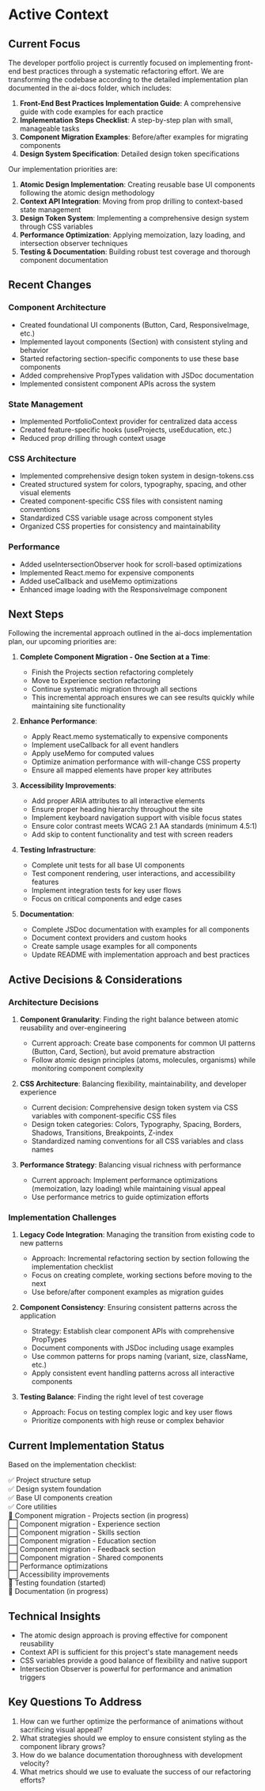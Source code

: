 # Active Context

## Current Focus
The developer portfolio project is currently focused on implementing front-end best practices through a systematic refactoring effort. We are transforming the codebase according to the detailed implementation plan documented in the ai-docs folder, which includes:

1. **Front-End Best Practices Implementation Guide**: A comprehensive guide with code examples for each practice
2. **Implementation Steps Checklist**: A step-by-step plan with small, manageable tasks
3. **Component Migration Examples**: Before/after examples for migrating components
4. **Design System Specification**: Detailed design token specifications

Our implementation priorities are:

1. **Atomic Design Implementation**: Creating reusable base UI components following the atomic design methodology
2. **Context API Integration**: Moving from prop drilling to context-based state management
3. **Design Token System**: Implementing a comprehensive design system through CSS variables
4. **Performance Optimization**: Applying memoization, lazy loading, and intersection observer techniques
5. **Testing & Documentation**: Building robust test coverage and thorough component documentation

## Recent Changes

### Component Architecture
- Created foundational UI components (Button, Card, ResponsiveImage, etc.)
- Implemented layout components (Section) with consistent styling and behavior
- Started refactoring section-specific components to use these base components
- Added comprehensive PropTypes validation with JSDoc documentation
- Implemented consistent component APIs across the system

### State Management
- Implemented PortfolioContext provider for centralized data access
- Created feature-specific hooks (useProjects, useEducation, etc.)
- Reduced prop drilling through context usage

### CSS Architecture
- Implemented comprehensive design token system in design-tokens.css
- Created structured system for colors, typography, spacing, and other visual elements
- Created component-specific CSS files with consistent naming conventions
- Standardized CSS variable usage across component styles
- Organized CSS properties for consistency and maintainability

### Performance
- Added useIntersectionObserver hook for scroll-based optimizations
- Implemented React.memo for expensive components
- Added useCallback and useMemo optimizations
- Enhanced image loading with the ResponsiveImage component

## Next Steps
Following the incremental approach outlined in the ai-docs implementation plan, our upcoming priorities are:

1. **Complete Component Migration - One Section at a Time**:
   - Finish the Projects section refactoring completely
   - Move to Experience section refactoring
   - Continue systematic migration through all sections
   - This incremental approach ensures we can see results quickly while maintaining site functionality

2. **Enhance Performance**:
   - Apply React.memo systematically to expensive components
   - Implement useCallback for all event handlers
   - Apply useMemo for computed values
   - Optimize animation performance with will-change CSS property
   - Ensure all mapped elements have proper key attributes

3. **Accessibility Improvements**:
   - Add proper ARIA attributes to all interactive elements
   - Ensure proper heading hierarchy throughout the site
   - Implement keyboard navigation support with visible focus states
   - Ensure color contrast meets WCAG 2.1 AA standards (minimum 4.5:1)
   - Add skip to content functionality and test with screen readers

4. **Testing Infrastructure**:
   - Complete unit tests for all base UI components
   - Test component rendering, user interactions, and accessibility features
   - Implement integration tests for key user flows
   - Focus on critical components and edge cases

5. **Documentation**:
   - Complete JSDoc documentation with examples for all components
   - Document context providers and custom hooks
   - Create sample usage examples for all components
   - Update README with implementation approach and best practices

## Active Decisions & Considerations

### Architecture Decisions
1. **Component Granularity**: Finding the right balance between atomic reusability and over-engineering
   - Current approach: Create base components for common UI patterns (Button, Card, Section), but avoid premature abstraction
   - Follow atomic design principles (atoms, molecules, organisms) while monitoring component complexity

2. **CSS Architecture**: Balancing flexibility, maintainability, and developer experience
   - Current decision: Comprehensive design token system via CSS variables with component-specific CSS files
   - Design token categories: Colors, Typography, Spacing, Borders, Shadows, Transitions, Breakpoints, Z-index
   - Standardized naming conventions for all CSS variables and class names

3. **Performance Strategy**: Balancing visual richness with performance
   - Current approach: Implement performance optimizations (memoization, lazy loading) while maintaining visual appeal
   - Use performance metrics to guide optimization efforts

### Implementation Challenges
1. **Legacy Code Integration**: Managing the transition from existing code to new patterns
   - Approach: Incremental refactoring section by section following the implementation checklist
   - Focus on creating complete, working sections before moving to the next
   - Use before/after component examples as migration guides

2. **Component Consistency**: Ensuring consistent patterns across the application
   - Strategy: Establish clear component APIs with comprehensive PropTypes
   - Document components with JSDoc including usage examples
   - Use common patterns for props naming (variant, size, className, etc.)
   - Apply consistent event handling patterns across all interactive components

3. **Testing Balance**: Finding the right level of test coverage
   - Approach: Focus on testing complex logic and key user flows
   - Prioritize components with high reuse or complex behavior

## Current Implementation Status
Based on the implementation checklist:

✅ Project structure setup  
✅ Design system foundation  
✅ Base UI components creation  
✅ Core utilities  
🔄 Component migration - Projects section (in progress)  
⬜ Component migration - Experience section  
⬜ Component migration - Skills section  
⬜ Component migration - Education section  
⬜ Component migration - Feedback section  
⬜ Component migration - Shared components  
⬜ Performance optimizations  
⬜ Accessibility improvements  
🔄 Testing foundation (started)  
🔄 Documentation (in progress)  

## Technical Insights
- The atomic design approach is proving effective for component reusability
- Context API is sufficient for this project's state management needs
- CSS variables provide a good balance of flexibility and native support
- Intersection Observer is powerful for performance and animation triggers

## Key Questions To Address
1. How can we further optimize the performance of animations without sacrificing visual appeal?
2. What strategies should we employ to ensure consistent styling as the component library grows?
3. How do we balance documentation thoroughness with development velocity?
4. What metrics should we use to evaluate the success of our refactoring efforts?
